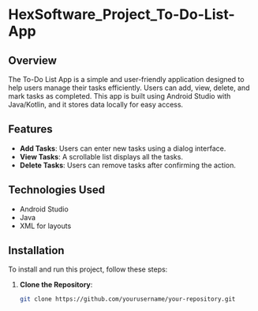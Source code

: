 # HexSoftware_Project_To-Do-List-App

## Overview
The To-Do List App is a simple and user-friendly application designed to help users manage their tasks efficiently. Users can add, view, delete, and mark tasks as completed. This app is built using Android Studio with Java/Kotlin, and it stores data locally for easy access.

## Features
- **Add Tasks**: Users can enter new tasks using a dialog interface.
- **View Tasks**: A scrollable list displays all the tasks.
- **Delete Tasks**: Users can remove tasks after confirming the action.
  
## Technologies Used
- Android Studio
- Java
- XML for layouts

## Installation

To install and run this project, follow these steps:

1. **Clone the Repository**:
   ```bash
   git clone https://github.com/yourusername/your-repository.git
